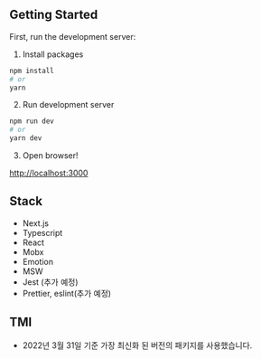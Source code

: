 ## Getting Started

First, run the development server:

1. Install packages

```bash
npm install
# or
yarn
```

2. Run development server

```bash
npm run dev
# or
yarn dev
```

3. Open browser!

[http://localhost:3000](http://localhost:3000) 



## Stack

- Next.js
- Typescript
- React
- Mobx
- Emotion
- MSW
- Jest (추가 예정)
- Prettier, eslint(추가 예정)

## TMI
- 2022년 3월 31일 기준 가장 최신화 된 버전의 패키지를 사용했습니다.

